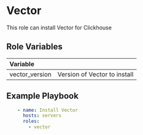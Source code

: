 Vector
=========

This role can install Vector for Clickhouse

Role Variables
--------------
| Variable  |      |
|:-----|:----|
| vector_version | Version of Vector to install |

Example Playbook
----------------

```yml
    - name: Install Vector
      hosts: servers
      roles:
        - vector
```

